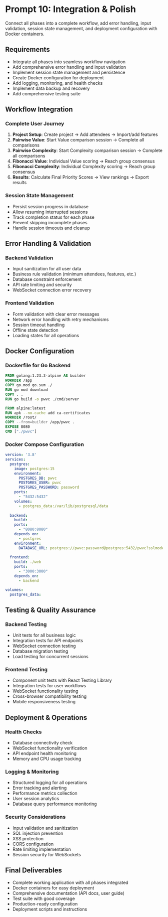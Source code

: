 # Prompt 10: Integration & Polish

Connect all phases into a complete workflow, add error handling, input validation, session state management, and deployment configuration with Docker containers.

## Requirements
- Integrate all phases into seamless workflow navigation
- Add comprehensive error handling and input validation
- Implement session state management and persistence
- Create Docker configuration for deployment
- Add logging, monitoring, and health checks
- Implement data backup and recovery
- Add comprehensive testing suite

## Workflow Integration

### Complete User Journey
1. **Project Setup**: Create project → Add attendees → Import/add features
2. **Pairwise Value**: Start Value comparison session → Complete all comparisons
3. **Pairwise Complexity**: Start Complexity comparison session → Complete all comparisons  
4. **Fibonacci Value**: Individual Value scoring → Reach group consensus
5. **Fibonacci Complexity**: Individual Complexity scoring → Reach group consensus
6. **Results**: Calculate Final Priority Scores → View rankings → Export results

### Session State Management
- Persist session progress in database
- Allow resuming interrupted sessions
- Track completion status for each phase
- Prevent skipping incomplete phases
- Handle session timeouts and cleanup

## Error Handling & Validation

### Backend Validation
- Input sanitization for all user data
- Business rule validation (minimum attendees, features, etc.)
- Database constraint enforcement
- API rate limiting and security
- WebSocket connection error recovery

### Frontend Validation
- Form validation with clear error messages
- Network error handling with retry mechanisms
- Session timeout handling
- Offline state detection
- Loading states for all operations

## Docker Configuration

### Dockerfile for Go Backend
```dockerfile
FROM golang:1.23.3-alpine AS builder
WORKDIR /app
COPY go.mod go.sum ./
RUN go mod download
COPY . .
RUN go build -o pwvc ./cmd/server

FROM alpine:latest
RUN apk --no-cache add ca-certificates
WORKDIR /root/
COPY --from=builder /app/pwvc .
EXPOSE 8080
CMD ["./pwvc"]
```

### Docker Compose Configuration
```yaml
version: '3.8'
services:
  postgres:
    image: postgres:15
    environment:
      POSTGRES_DB: pwvc
      POSTGRES_USER: pwvc
      POSTGRES_PASSWORD: password
    ports:
      - "5432:5432"
    volumes:
      - postgres_data:/var/lib/postgresql/data
  
  backend:
    build: .
    ports:
      - "8080:8080"
    depends_on:
      - postgres
    environment:
      DATABASE_URL: postgres://pwvc:password@postgres:5432/pwvc?sslmode=disable
  
  frontend:
    build: ./web
    ports:
      - "3000:3000"
    depends_on:
      - backend

volumes:
  postgres_data:
```

## Testing & Quality Assurance

### Backend Testing
- Unit tests for all business logic
- Integration tests for API endpoints
- WebSocket connection testing
- Database migration testing
- Load testing for concurrent sessions

### Frontend Testing
- Component unit tests with React Testing Library
- Integration tests for user workflows
- WebSocket functionality testing
- Cross-browser compatibility testing
- Mobile responsiveness testing

## Deployment & Operations

### Health Checks
- Database connectivity check
- WebSocket functionality verification
- API endpoint health monitoring
- Memory and CPU usage tracking

### Logging & Monitoring
- Structured logging for all operations
- Error tracking and alerting
- Performance metrics collection
- User session analytics
- Database query performance monitoring

### Security Considerations
- Input validation and sanitization
- SQL injection prevention
- XSS protection
- CORS configuration
- Rate limiting implementation
- Session security for WebSockets

## Final Deliverables
- Complete working application with all phases integrated
- Docker containers for easy deployment
- Comprehensive documentation (API docs, user guide)
- Test suite with good coverage
- Production-ready configuration
- Deployment scripts and instructions